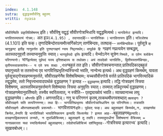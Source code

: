 ```yaml
---
index:  4.1.148
sutra:  वृद्धाट्ठक्सौवीरेषु बहुलम्
vritti:  nyasa
---
```


`सौवीरेष्विति प्रकृतिविशेषणम्` इति। सौवीरेषु यद्वृद्धं सौवीरगोत्राभिधायि यद्वृद्धमित्यर्थः। `भागवित्तेःट इत्यादि। भगवित्तस्यापत्यं गोत्रम्। `अत इञ` (4.1.95) , तदन्तात् `क्-- `भागवित्तिकः` । `भागवित्तायनः` इति। `यञिञोश्च` (4.1.101) इति फक्। तृणादिबिन्दोरपत्यमौत्सर्गिकोऽण् तार्णबिन्दवः, ततष्ठक्-- `तार्णबिन्दविकः`। पूर्वसूत्रे `क् चानुकृष्ट इतीह नानुवर्त्तत इति पुनष्ठग्ग्रहणं ण्सय निवृत्त्यर्थम्। वापूर्वकं हि `ग्ग्रहणं णप्रत्ययेन सम्बद्धम्, अतस्तदनुवृत्तौ तस्याप्यनुवृत्तिः स्यात्।
`भागपूर्वपदो वृत्तिः` इत्यादि। येभ्योऽनेन सूत्रेण `गिष्यते, त एतेन श्लोकेन परिगण्यन्ते। `भाग` इत्येतत् पूर्वपदं यस्य वृत्तिशब्दस्य स तथोक्तः। अयं तावदेको भागवित्तिः, द्वितीयस्तार्णबिन्दवः, तृतीयस्त्वाकशापेयः-- य एते त्रयः शब्दाः ,गोत्रे `ग्बहुलं तत इति। सौवीरगोत्रवचनान्तात् प्रातिपदिकाद्बहुलं यष्ठगुच्यते स ततस्तेभ्य एव भागवित्तिप्रभृतिभ्यस्त्रिभ्यो भवति, नान्येभ्य इत्यर्थः।
अथ वृद्धग्रहणं किमर्थम्, यावता पूर्वसूत्राद्गोत्रग्रहणमनुवर्त्तते, सौवीरग्रहणेनैव विशेषयिष्यामः; यच्चसौवीरगोत्रे वर्त्तते प्रातिपदिकं भागवित्त्यादिकं तद्वृद्धमेव, ततो निवृत्त्यभावादपार्थकं वृद्धग्रहणम् ? इत्याह -- `वृद्धग्रहणम्` इत्यादि। तद्धि गोत्रग्रहणं स्त्रिया विशेषणम्, अतस्तस्मिन्ननुवर्त्तमाने विशेष्यायाः स्त्रिया अनुवृत्तिः स्यात्। तस्मात् तन्निदृत्त्यर्थं वृद्धग्रहणम्। गोत्रग्रहणमेवानुवर्तिष्यते; तस्यैव स्वरितत्वात्, न स्त्रीति-- एतद्व्याख्येयं भवति। व्याख्यानाच्च लघु वृद्धग्रहणमेव।
`औपगविः` इति। अणन्तादिञ्। ननु च परिगणनं कृतम्,तत्कथमौपगवशब्दात् `क्प्रसङ्गः ? सौवीरग्रहणे सति तत्परिगणनम्। तथा हि-- भागवित्तिप्रभृतयः सौवीरगोत्राभिधायिन एव परिगणिताः। तत्रासति सौवीरग्रहणे औपगवशब्दादपि प्रसज्यते-- `भागवित्तायनः` इति। पूर्ववत् फक्।
अथ बहुलग्रहणं किमर्थम्,न, वाग्रहणमेव क्रियेत,तेनापि हि भागवित्तिको भाघवित्तिकायन इत्यादि सिध्यत्येव ? इत्यत आह-- `बहुलग्रहणम्` इत्यादि। वाग्रहणाद्विकल्पमात्रं लभ्यते, न तूपाधिवैचित्र्यम्। बहुलग्रहणे तु तदपि। तस्मादुपाधीनां विशेषमानां वैचित्र्यम् = नानाप्रकारता यथा स्यादित्येवमर्थं बहुलग्रहणम्। तदेवोपाधिवैचित्र्यं दर्शयितुमाह-- `गोत्रस्त्रिया इत्यारभ्य` इत्यादि। सुखावबोधम्।।

